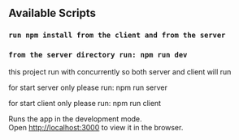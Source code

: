 ## Available Scripts

### `run npm install from the client and from the server`

### `from the server directory run: npm run dev`

this project run with concurrently so both server and client will run
<br />

for start server only please run: npm run server
<br />

for start client only please run: npm run client
<br />

Runs the app in the development mode.<br />
Open [http://localhost:3000](http://localhost:3000) to view it in the browser.
